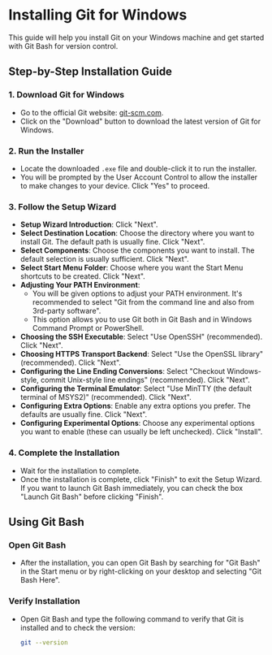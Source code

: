 # Installing Git for Windows

This guide will help you install Git on your Windows machine and get started with Git Bash for version control.

## Step-by-Step Installation Guide

### 1. Download Git for Windows
- Go to the official Git website: [git-scm.com](https://git-scm.com/).
- Click on the "Download" button to download the latest version of Git for Windows.

### 2. Run the Installer
- Locate the downloaded `.exe` file and double-click it to run the installer.
- You will be prompted by the User Account Control to allow the installer to make changes to your device. Click "Yes" to proceed.

### 3. Follow the Setup Wizard
- **Setup Wizard Introduction**: Click "Next".
- **Select Destination Location**: Choose the directory where you want to install Git. The default path is usually fine. Click "Next".
- **Select Components**: Choose the components you want to install. The default selection is usually sufficient. Click "Next".
- **Select Start Menu Folder**: Choose where you want the Start Menu shortcuts to be created. Click "Next".
- **Adjusting Your PATH Environment**:
  - You will be given options to adjust your PATH environment. It's recommended to select "Git from the command line and also from 3rd-party software".
  - This option allows you to use Git both in Git Bash and in Windows Command Prompt or PowerShell.
- **Choosing the SSH Executable**: Select "Use OpenSSH" (recommended). Click "Next".
- **Choosing HTTPS Transport Backend**: Select "Use the OpenSSL library" (recommended). Click "Next".
- **Configuring the Line Ending Conversions**: Select "Checkout Windows-style, commit Unix-style line endings" (recommended). Click "Next".
- **Configuring the Terminal Emulator**: Select "Use MinTTY (the default terminal of MSYS2)" (recommended). Click "Next".
- **Configuring Extra Options**: Enable any extra options you prefer. The defaults are usually fine. Click "Next".
- **Configuring Experimental Options**: Choose any experimental options you want to enable (these can usually be left unchecked). Click "Install".

### 4. Complete the Installation
- Wait for the installation to complete.
- Once the installation is complete, click "Finish" to exit the Setup Wizard. If you want to launch Git Bash immediately, you can check the box "Launch Git Bash" before clicking "Finish".

## Using Git Bash

### Open Git Bash
- After the installation, you can open Git Bash by searching for "Git Bash" in the Start menu or by right-clicking on your desktop and selecting "Git Bash Here".

### Verify Installation
- Open Git Bash and type the following command to verify that Git is installed and to check the version:
  ```bash
  git --version
